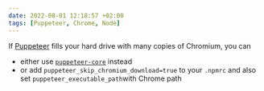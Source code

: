 ```yaml
---
date: 2022-08-01 12:18:57 +02:00
tags: [Puppeteer, Chrome, Node]
---
```


If [Puppeteer](https://pptr.dev/) fills your hard drive with many copies of Chromium, you can

- either use [`puppeteer-core`](https://www.npmjs.com/package/puppeteer-core) instead
- or add `puppeteer_skip_chromium_download=true` to your `.npmrc` and also set `puppeteer_executable_path`with Chrome path
